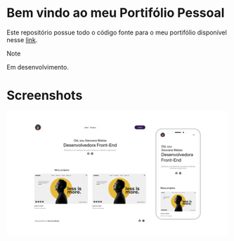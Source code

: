 

# Bem vindo ao meu Portifólio Pessoal
Este repositório possue todo o código fonte para o meu portifólio disponível nesse [link](https://geovanamat.github.io/portfolio-pessoal/).

> [!NOTE]
> Em desenvolvimento.

# Screenshots

![Design](design.png)
